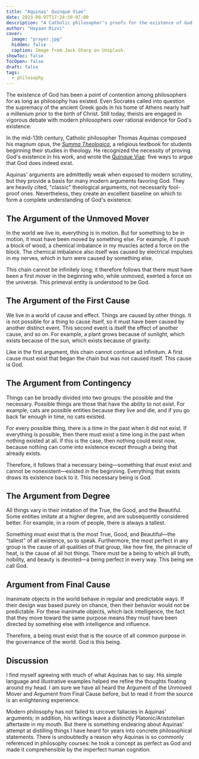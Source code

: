 ```yaml
---
title: "Aquinas' Quinque Viae"
date: 2023-09-07T17:24:59-07:00
description: "A Catholic philosopher's proofs for the existence of God."
author: "Hayaan Rizvi"
cover:
  image: "prayer.jpg"
  hidden: false
  caption: Image from Jack Sharp on Unsplash.
showToc: false
TocOpen: false
draft: false
tags:
  - philosophy
---
```


The existence of God has been a point of contention among philosophers for as long as philosophy has existed. Even Socrates called into question the supremacy of the ancient Greek gods in his home of Athens nearly half a millenium prior to the birth of Christ. Still today, theists are engaged in vigorous debate with modern philosophers over rational evidence for God's existence.

In the mid-13th century, Catholic philosopher Thomas Aquinas composed his magnum opus, the [_Summa Theologica_](https://www.gutenberg.org/cache/epub/17611/pg17611.html), a religious textbook for students beginning their studies in theology. He recognized the necessity of proving God's existence in his work, and wrote the [Quinque Viae](https://www.newadvent.org/summa/1002.htm#article3): five ways to argue that God does indeed exist.

Aquinas' arguments are admittedly weak when exposed to modern scrutiny, but they provide a basis for many modern arguments favoring God. They are heavily cited, "classic" theological arguments, not necessarily fool-proof ones. Nevertheless, they create an excellent baseline on which to form a complete understanding of God's existence.

## The Argument of the Unmoved Mover

In the world we live in, everything is in motion. But for something to be in motion, it must have been moved by something else. For example, if I push a block of wood, a chemical imbalance in my muscles acted a force on the block. The chemical imbalance also itself was caused by electrical impulses in my nerves, which in turn were caused by something else.

This chain cannot be infinitely long; it therefore follows that there must have been a first mover in the beginning who, while unmoved, exerted a force on the universe. This primeval entity is understood to be God.

## The Argument of the First Cause

We live in a world of cause and effect. Things are caused by other things. It is not possible for a thing to cause itself, so it must have been caused by another distinct event. This second event is itself the effect of another cause, and so on. For example, a plant grows because of sunlight, which exists because of the sun, which exists because of gravity.

Like in the first argument, this chain cannot continue ad infinitum. A first cause must exist that began the chain but was not caused itself. This cause is God.

## The Argument from Contingency

Things can be broadly divided into two groups: the possible and the necessary. Possible things are those that have the ability to not exist. For example, cats are possible entities because they live and die, and if you go back far enough in time, no cats existed.

For every possible thing, there is a time in the past when it did not exist. If everything is possible, then there must exist a time long in the past when nothing existed at all. If this is the case, then nothing could exist now, because nothing can come into existence except through a being that already exists.

Therefore, it follows that a necessary being—something that _must_ exist and cannot be nonexistent—existed in the beginning. Everything that exists draws its existence back to it. This necessary being is God.

## The Argument from Degree

All things vary in their imitation of the True, the Good, and the Beautiful. Some entities imitate at a higher degree, and are subsequently considered better. For example, in a room of people, there is always a tallest.

Something must exist that is the most True, Good, and Beautiful—the "tallest" of all existence, so to speak. Furthermore, the most perfect in any group is the cause of all qualities of that group, like how fire, the pinnacle of heat, is the cause of all hot things. There must be a being to which all truth, nobility, and beauty is devoted—a being perfect in every way. This being we call God.

## Argument from Final Cause

Inanimate objects in the world behave in regular and predictable ways. If their design was based purely on chance, then their behavior would not be predictable. For these inanimate objects, which lack intelligence, the fact that they move toward the same purpose means they must have been directed by something else with intelligence and influence.

Therefore, a being must exist that is the source of all common purpose in the governance of the world. God is this being.

## Discussion

I find myself agreeing with much of what Aquinas has to say. His simple language and illustrative examples helped me refine the thoughts floating around my head. I am sure we have all heard the Argument of the Unmoved Mover and Argument from Final Cause before, but to read it from the source is an enlightening experience.

Modern philosophy has not failed to uncover fallacies in Aquinas' arguments; in addition, his writings leave a distinctly Platonic/Aristotelian aftertaste in my mouth. But there is something endearing about Aquinas' attempt at distilling things I have heard for years into concrete philosophical statements. There is undoubtedly a reason why Aquinas is so commonly referenced in philosophy courses: he took a concept as perfect as God and made it comprehensible by the imperfect human cognition.